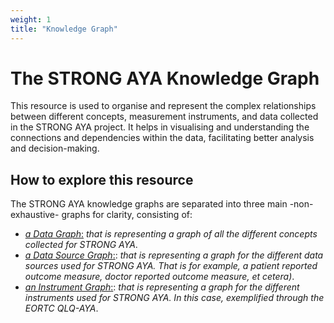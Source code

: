 ```yaml
---
weight: 1
title: "Knowledge Graph"
---
```


# The STRONG AYA Knowledge Graph

This resource is used to organise and represent the complex relationships between different concepts,
measurement instruments, and data collected in the STRONG AYA project.
It helps in visualising and understanding the connections and dependencies within the data,
facilitating better analysis and decision-making.


## How to explore this resource

The STRONG AYA knowledge graphs are separated into three main -non-exhaustive- graphs for clarity, consisting of:

- [*a Data Graph*:](/AYA-cancer-semantic-map/AYA-cancer-data-semantic-map/Knowledge_Graph/Data/) _that is representing a graph of all the different concepts collected for STRONG AYA_.
- [*a Data Source Graph*:](/AYA-cancer-semantic-map/AYA-cancer-data-semantic-map/Knowledge_Graph/Data-Source/): _that is representing a graph for the different data sources used for STRONG AYA. That is for example, a patient reported outcome measure, doctor reported outcome measure, et cetera)_.
- [*an Instrument Graph*:](/AYA-cancer-semantic-map/AYA-cancer-data-semantic-map/Knowledge_Graph/Instrument/): _that is representing a graph for the different instruments used for STRONG AYA. In this case, exemplified through the EORTC QLQ-AYA_. 
